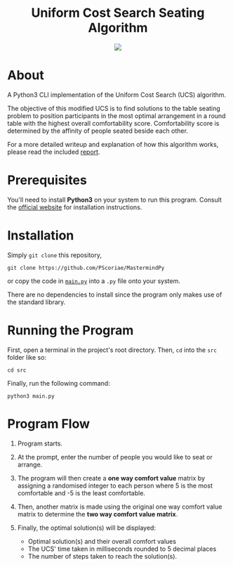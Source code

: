 <div align='center'>

# Uniform Cost Search Seating Algorithm

<p>
  <a href="https://github.com/PScoriae/UCS-Seating-Algorithm/blob/main/LICENSE">
    <img src="https://img.shields.io/badge/license-WTFPL-brightgreen?style=for-the-badge">
  </a>
</p>

</div>

# About

A Python3 CLI implementation of the Uniform Cost Search (UCS) algorithm.

The objective of this modified UCS is to find solutions to the table seating problem to position participants in the most optimal arrangement in a round table with the highest overall comfortability score. Comfortability score is determined by the affinity of people seated beside each other.

For a more detailed writeup and explanation of how this algorithm works, please read the included [report](https://github.com/PScoriae/UCS-Seating-Algorithm/blob/main/report.pdf).

# Prerequisites

You'll need to install **Python3** on your system to run this program. Consult the [official website](https://www.python.org/downloads/) for installation instructions.

# Installation

Simply `git clone` this repository,

    git clone https://github.com/PScoriae/MastermindPy

or copy the code in [`main.py`](https://github.com/PScoriae/MastermindPy/blob/master/main.py) into a `.py` file onto your system.

There are no dependencies to install since the program only makes use of the standard library.

# Running the Program

First, open a terminal in the project's root directory. Then, `cd` into the `src` folder like so:

    cd src

Finally, run the following command:

    python3 main.py

# Program Flow

1. Program starts.

2. At the prompt, enter the number of people you would like to seat or arrange.

3. The program will then create a **one way comfort value** matrix by assigning a randomised integer to each person where 5 is the most comfortable and -5 is the least comfortable.

4. Then, another matrix is made using the original one way comfort value matrix to determine the **two way comfort value matrix**.

5. Finally, the optimal solution(s) will be displayed:
   - Optimal solution(s) and their overall comfort values
   - The UCS' time taken in milliseconds rounded to 5 decimal places
   - The number of steps taken to reach the solution(s).
